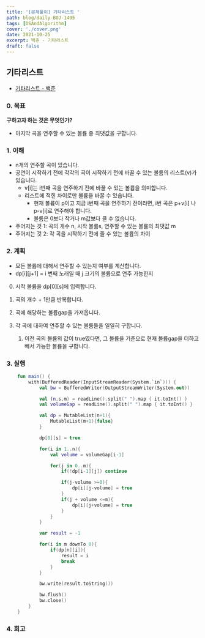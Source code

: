 ```yaml
---
title: '[문제풀이] 기타리스트 '
path: blog/daily-BOJ-1495
tags: [DSAndAlgorithm]
cover: './cover.png'
date: 2021-10-25
excerpt: 백준 - 기타리스트
draft: false
---
```


## 기타리스트

- [기타리스트 - 백준](https://www.acmicpc.net/problem/1495)

### 0. 목표

**구하고자 하는 것은 무엇인가?**

- 마지막 곡을 연주할 수 있는 볼륨 중 최댓값을 구합니다.

### 1. 이해

- n개의 연주할 곡이 있습니다.
- 공연이 시작하기 전에 각각의 곡이 시작하기 전에 바꿀 수 있는 볼륨의 리스트(v)가 있습니다.
  - v[i]는 i번째 곡을 연주하기 전에 바꿀 수 있는 볼륨을 의미합니다.
  - 리스트에 적힌 차이로만 볼륨을 바꿀 수 있습니다.
    - 현재 볼륨이 p이고 지금 i번째 곡을 연주하기 전이라면, i번 곡은 p+v[i] 나 p-v[i]로 연주해야 합니다.
    - 볼륨은 0보다 작거나 m값보다 클 수 없습니다.
- 주어지는 것 1: 곡의 개수 n, 시작 볼륨s, 연주할 수 있는 볼륨의 최댓값 m
- 주어지는 것 2: 각 곡을 시작하기 전에 줄 수 있는 볼륨의 차이

### 2. 계획

- 모든 볼륨에 대해서 연주할 수 있는지 여부를 계산합니다.
- dp[i][j+1] = i 번째 노래일 때 j 크기의 볼륨으로 연주 가능한지

0. 시작 볼륨을 dp[0][s]에 입력합니다.
1. 곡의 개수 + 1만큼 반복합니다.
1. 곡에 해당하는 볼륨gap을 가져옵니다.
1. 각 곡에 대하여 연주할 수 있는 볼륨들을 일일히 구합니다.

   1. 이전 곡의 볼륨의 값이 true였다면, 그 볼륨을 기준으로 현재 볼륨gap을 더하고 빼서 가능한 볼륨을 구합니다.

### 3. 실행

```kotlin
    fun main() {
        with(BufferedReader(InputStreamReader(System.`in`))) {
            val bw = BufferedWriter(OutputStreamWriter(System.out))

            val (n,s,m) = readLine().split(" ").map { it.toInt() }
            val volumeGap = readLine().split(" ").map { it.toInt() }

            val dp = MutableList(n+1){
                MutableList(m+1){false}
            }

            dp[0][s] = true

            for(i in 1..n){
                val volume = volumeGap[i-1]

                for(j in 0..m){
                    if(!dp[i-1][j]) continue

                    if(j-volume >=0){
                        dp[i][j-volume] = true
                    }
                    if(j + volume <=m){
                        dp[i][j+volume] = true
                    }
                }
            }

            var result = -1

            for(i in m downTo 0){
                if(dp[n][i]){
                    result = i
                    break
                }
            }

            bw.write(result.toString())

            bw.flush()
            bw.close()
        }
    }

```

### 4. 회고
